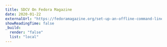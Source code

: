 ```yaml
---
title: SDCV On Fedora Magazine
date: 2020-01-22
externalUrl: "https://fedoramagazine.org/set-up-an-offline-command-line-dictionary-in-fedora/"
showReadingTime: false
_build:
  render: "false"
  list: "local"
---
```

